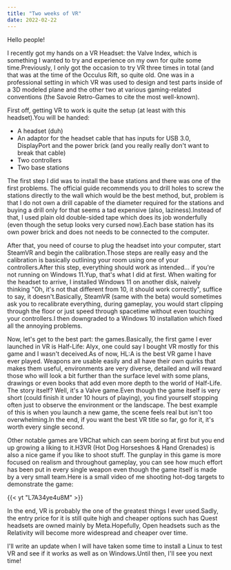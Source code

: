 ```yaml
---
title: "Two weeks of VR"
date: 2022-02-22
---
```


Hello people!

I recently got my hands on a VR Headset: the Valve Index, which is something I wanted to try and experience on my own for quite some time.Previously, I only got the occasion to try VR three times in total (and that was at the time of the Occulus Rift, so quite old. One was in a professional setting in which VR was used to design and test parts inside of a 3D modeled plane and the other two at various gaming-related conventions (the Savoie Retro-Games to cite the most well-known).

First off, getting VR to work is quite the setup (at least with this headset).You will be handed:

 - A headset (duh)
 - An adaptor for the headset cable that has inputs for USB 3.0, DisplayPort and the power brick (and you really really don't want to break that cable)
 - Two controllers
 - Two base stations

The first step I did was to install the base stations and there was one of the first problems. The official guide recommends you to drill holes to screw the stations directly to the wall which would be the best method, but, problem is that I do not own a drill capable of the diameter required for the stations and buying a drill only for that seems a tad expensive (also, laziness).Instead of that, I used plain old double-sided tape which does its job wonderfully (even though the setup looks very cursed now).Each base station has its own power brick and does not needs to be connected to the computer.

After that, you need of course to plug the headset into your computer, start SteamVR and begin the calibration.Those steps are really easy and the calibration is basically outlining your room using one of your controllers.After this step, everything should work as intended... if you're not running on Windows 11.Yup, that's what I did at first. When waiting for the headset to arrive, I installed Windows 11 on another disk, naively thinking "Oh, it's not that different from 10, it should work correctly", suffice to say, it doesn't.Basically, SteamVR (same with the beta) would sometimes ask you to recalibrate everything, during gameplay, you would start clipping through the floor or just speed through spacetime without even touching your controllers.I then downgraded to a Windows 10 installation which fixed all the annoying problems.

Now, let's get to the best part: the games.Basically, the first game I ever launched in VR is Half-Life: Alyx, one could say I bought VR mostly for this game and I wasn't deceived.As of now, HL:A is the best VR game I have ever played. Weapons are usable easily and all have their own quirks that makes them useful, environments are very diverse, detailed and will reward those who will look a bit further than the surface level with some plans, drawings or even books that add even more depth to the world of Half-Life. The story itself? Well, it's a Valve game.Even though the game itself is very short (could finish it under 10 hours of playing), you find yourself stopping often just to observe the environment or the landscape. The best example of this is when you launch a new game, the scene feels real but isn't too overwhelming.In the end, if you want the best VR title so far, go for it, it's worth every single second.

Other notable games are VRChat which can seem boring at first but you end up growing a liking to it.H3VR (Hot Dog Horseshoes & Hand Grenades) is also a nice game if you like to shoot stuff. The gunplay in this game is more focused on realism and throughout gameplay, you can see how much effort has been put in every single weapon even though the game itself is made by a very small team.Here is a small video of me shooting hot-dog targets to demonstrate the game:

{{< yt "L7A34ye4u8M" >}}

In the end, VR is probably the one of the greatest things I ever used.Sadly, the entry price for it is still quite high and cheaper options such has Quest headsets are owned mainly by Meta.Hopefully, Open headsets such as the Relativity will become more widespread and cheaper over time.

I'll write an update when I will have taken some time to install a Linux to test VR and see if it works as well as on Windows.Until then, I'll see you next time!
